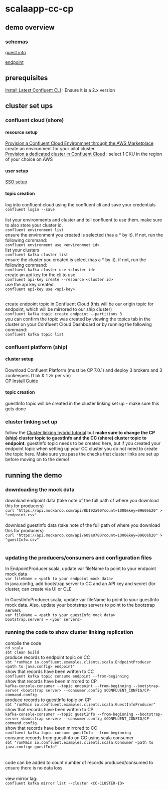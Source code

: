 # scalaapp-cc-cp

## demo overview 

### schemas 

[guest info](https://www.mockaroo.com/609a0780) 

[endpoint](https://www.mockaroo.com/8b192a90)

## prerequisites

[Install Latest Confluent CLI](https://docs.confluent.io/confluent-cli/current/install.html) : Ensure it is a 2.x version

## cluster set ups 

### confluent cloud (shore)

#### resource setup 
[Provision a Confluent Cloud Environmnet through the AWS Marketplace](https://docs.confluent.io/cloud/current/billing/ccloud-aws-payg.html) <br />
create an environment for your pilot cluster <br /> 
[Provision a dedicated cluster in Confluent Cloud](https://docs.confluent.io/cloud/current/clusters/create-cluster.html) : select 1 CKU in the region of your choice on AWS <br />


#### user setup 
[SSO setup](https://docs.confluent.io/cloud/current/access-management/authenticate/sso/sso.html) <br />

#### topic creation

log into confluent cloud using the confluent cli and save your credentials <br />
`confluent login --save` <br /> <br />
list your environments and cluster and tell confluent to use them. make sure to also store your cluster id. <br />
`confluent environment list` <br />
ensure the environment you created is selected (has a * by it). if not, run the following command: <br />
`confluent environment use <environmnet id>` <br />
list your clusters <br />
`confluent kafka cluster list` <br />
ensure the cluster you created is select (has a * by it). if not, run the following command: <br /> 
`confluent kafka cluster use <cluster id>` <br />
create an api key for the cli to use <br />
`confluent api-key create --resource <cluster id>` <br />
use the api key created <br /> 
`confluent api-key use <api-key>` <br /> <br />

create endpoint topic in Confluent Cloud (this will be our origin topic for endpoint, which will be mirrored to our ship cluster) <br /> 
`confluent kafka topic create endpoint --partitions 3` <br /> 
you can confirm the topic was created by viewing the topics tab in the cluster on your Confluent Cloud Dashboard or by running the following command: <br />
`confluent kafka topic list` <br /> 

### confluent platform (ship) 

#### cluster setup 

Download Confluent Platform (must be CP 7.0.1) and deploy 3 brokers and 3 zookeepers (1 bk & 1 zk per vm) <br />
[CP Install Guide](https://docs.confluent.io/platform/current/installation/installing_cp/overview.html)

#### topic creation 

guestInfo topic will be created in the cluster linking set up - make sure this gets done <br />

### cluster linking set up 

follow the [Cluster linking hybrid tutorial](https://docs.confluent.io/platform/current/multi-dc-deployments/cluster-linking/hybrid-cp.html) but **make sure to change the CP (ship) cluster topic to guestInfo and the CC (shore) cluster topic to endpoint**. guestInfo topic needs to be created here, but if you created your endpoint topic when setting up your CC cluster you do not need to create the topic here. Make sure you pass the checks that cluster links are set up before moving on to the demo! 

## running the demo 

### downloading the mock data 

download endpoint data (take note of the full path of where you download this for producers) <br />
`curl "https://api.mockaroo.com/api/8b192a90?count=1000&key=09606b20" > "endpoint.csv"` <br /> <br /> 
download guestInfo data (take note of the full path of where you download this for producers) <br /> 
`curl "https://api.mockaroo.com/api/609a0780?count=1000&key=09606b20" > "guestInfo.csv"` <br /> <br /> 

### updating the producers/consumers and configuration files 

In EndpointProducer.scala, update var fileName to point to your endpoint mock data <br /> 
`var fileName = <path to your endpoint mock data>` <br /> 
In java.config, add bootstrap server to CC and an API key and secret (for cluster, can create via UI or CLI) <br /> 
<br /> 
In GuestInfoProducer.scala, update var fileName to point to your guestInfo mock data. Also, update your bootstrap servers to point to the bootstrap servers <br /> 
`var fileName = <path to your guestInfo mock data>` <br /> 
`bootstrap.servers = <your servers>` <br /> 

### running the code to show cluster linking replication 

compile the code <br /> 
`cd scala` <br /> 
`sbt clean build` <br /> 
produce records to endpoint topic on CC <br />
`sbt "runMain io.confluent.examples.clients.scala.EndpointProducer <path to java.config> endpoint"` <br />
show that records have been written to CC <br /> 
`confluent kafka topic consume endpoint --from-beginning` <br />
show that records have been mirrored to CP <br /> 
`kafka-console-consumer --topic endpoint --from-beginning --bootstrap-server <bootstrap server> --consumer.config $CONFLUENT_CONFIG/CP-command.config` <br />
produce records to guestInfo topic on CP <br /> 
`sbt "runMain io.confluent.examples.clients.scala.GuestInfoProducer"` <br />
show that records have been written to CP <br /> 
`kafka-console-consumer --topic guestInfo --from-beginning --bootstrap-server <bootstrap server> --consumer.config $CONFLUENT_CONFIG/CP-command.config` <br />
show that records have been mirrored to CC <br /> 
`confluent kafka topic consume guestInfo --from-beginning` <br /> 
consume records from guestInfo on CC using scala consumer <br /> 
`sbt "runMain io.confluent.examples.clients.scala.Consumer <path to java.config> guestInfo"` <br /> 
<br /> <br /> 
code can be added to count number of records produced/consumed to ensure there is no data loss <br /> 
<br /> 
view mirror lag: <br /> 
`confluent kafka mirror list --cluster <CC-CLUSTER-ID>`









